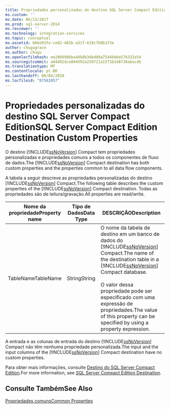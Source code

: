 ```yaml
---
title: Propriedades personalizadas do destino SQL Server Compact Edition | Microsoft Docs
ms.custom: ''
ms.date: 06/13/2017
ms.prod: sql-server-2014
ms.reviewer: ''
ms.technology: integration-services
ms.topic: conceptual
ms.assetid: b66e93fe-ce62-401b-a31f-619c7b8b1f3e
author: chugugrace
ms.author: chugu
ms.openlocfilehash: ee206698bba4db8b34bd08a7544bb6e576332e54
ms.sourcegitcommit: ad4d92dce894592a259721a1571b1d8736abacdb
ms.translationtype: MT
ms.contentlocale: pt-BR
ms.lasthandoff: 08/04/2020
ms.locfileid: "87582057"
---
```

# <a name="sql-server-compact-edition-destination-custom-properties"></a><span data-ttu-id="dc051-102">Propriedades personalizadas do destino SQL Server Compact Edition</span><span class="sxs-lookup"><span data-stu-id="dc051-102">SQL Server Compact Edition Destination Custom Properties</span></span>
  <span data-ttu-id="dc051-103">O destino [!INCLUDE[ssNoVersion](../../includes/ssnoversion-md.md)] Compact tem propriedades personalizadas e propriedades comuns a todos os componentes de fluxo de dados.</span><span class="sxs-lookup"><span data-stu-id="dc051-103">The [!INCLUDE[ssNoVersion](../../includes/ssnoversion-md.md)] Compact destination has both custom properties and the properties common to all data flow components.</span></span>  
  
 <span data-ttu-id="dc051-104">A tabela a seguir descreve as propriedades personalizadas do destino [!INCLUDE[ssNoVersion](../../includes/ssnoversion-md.md)] Compact.</span><span class="sxs-lookup"><span data-stu-id="dc051-104">The following table describes the custom properties of the [!INCLUDE[ssNoVersion](../../includes/ssnoversion-md.md)] Compact destination.</span></span> <span data-ttu-id="dc051-105">Todas as propriedades são de leitura/gravação.</span><span class="sxs-lookup"><span data-stu-id="dc051-105">All properties are read/write.</span></span>  
  
|<span data-ttu-id="dc051-106">Nome da propriedade</span><span class="sxs-lookup"><span data-stu-id="dc051-106">Property name</span></span>|<span data-ttu-id="dc051-107">Tipo de Dados</span><span class="sxs-lookup"><span data-stu-id="dc051-107">Data Type</span></span>|<span data-ttu-id="dc051-108">DESCRIÇÃO</span><span class="sxs-lookup"><span data-stu-id="dc051-108">Description</span></span>|  
|-------------------|---------------|-----------------|  
|<span data-ttu-id="dc051-109">TableName</span><span class="sxs-lookup"><span data-stu-id="dc051-109">TableName</span></span>|<span data-ttu-id="dc051-110">String</span><span class="sxs-lookup"><span data-stu-id="dc051-110">String</span></span>|<span data-ttu-id="dc051-111">O nome da tabela de destino em um banco de dados do [!INCLUDE[ssNoVersion](../../includes/ssnoversion-md.md)] Compact.</span><span class="sxs-lookup"><span data-stu-id="dc051-111">The name of the destination table in a [!INCLUDE[ssNoVersion](../../includes/ssnoversion-md.md)] Compact database.</span></span><br /><br /> <span data-ttu-id="dc051-112">O valor dessa propriedade pode ser especificado com uma expressão de propriedades.</span><span class="sxs-lookup"><span data-stu-id="dc051-112">The value of this property can be specified by using a property expression.</span></span>|  
  
 <span data-ttu-id="dc051-113">A entrada e as colunas de entrada do destino [!INCLUDE[ssNoVersion](../../includes/ssnoversion-md.md)] Compact não têm nenhuma propriedade personalizada.</span><span class="sxs-lookup"><span data-stu-id="dc051-113">The input and the input columns of the [!INCLUDE[ssNoVersion](../../includes/ssnoversion-md.md)] Compact destination have no custom properties.</span></span>  
  
 <span data-ttu-id="dc051-114">Para obter mais informações, consulte [Destino do SQL Server Compact Edition](sql-server-compact-edition-destination.md).</span><span class="sxs-lookup"><span data-stu-id="dc051-114">For more information, see [SQL Server Compact Edition Destination](sql-server-compact-edition-destination.md).</span></span>  
  
## <a name="see-also"></a><span data-ttu-id="dc051-115">Consulte Também</span><span class="sxs-lookup"><span data-stu-id="dc051-115">See Also</span></span>  
 [<span data-ttu-id="dc051-116">Propriedades comuns</span><span class="sxs-lookup"><span data-stu-id="dc051-116">Common Properties</span></span>](../common-properties.md)  
  
  
